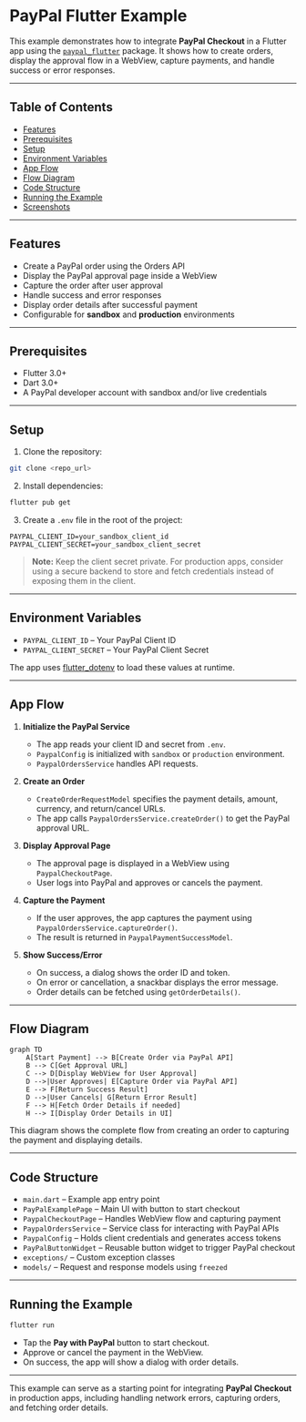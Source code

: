# PayPal Flutter Example

This example demonstrates how to integrate **PayPal Checkout** in a Flutter app using the [`paypal_flutter`](https://github.com/rojanshr1996/paypal_flutter) package. It shows how to create orders, display the approval flow in a WebView, capture payments, and handle success or error responses.

---

## Table of Contents

* [Features](#features)
* [Prerequisites](#prerequisites)
* [Setup](#setup)
* [Environment Variables](#environment-variables)
* [App Flow](#app-flow)
* [Flow Diagram](#flow-diagram)
* [Code Structure](#code-structure)
* [Running the Example](#running-the-example)
* [Screenshots](#screenshots)

---

## Features

* Create a PayPal order using the Orders API
* Display the PayPal approval page inside a WebView
* Capture the order after user approval
* Handle success and error responses
* Display order details after successful payment
* Configurable for **sandbox** and **production** environments

---

## Prerequisites

* Flutter 3.0+
* Dart 3.0+
* A PayPal developer account with sandbox and/or live credentials

---

## Setup

1. Clone the repository:

```bash
git clone <repo_url>
```

2. Install dependencies:

```bash
flutter pub get
```

3. Create a `.env` file in the root of the project:

```env
PAYPAL_CLIENT_ID=your_sandbox_client_id
PAYPAL_CLIENT_SECRET=your_sandbox_client_secret
```

> **Note:** Keep the client secret private. For production apps, consider using a secure backend to store and fetch credentials instead of exposing them in the client.

---

## Environment Variables

* `PAYPAL_CLIENT_ID` – Your PayPal Client ID
* `PAYPAL_CLIENT_SECRET` – Your PayPal Client Secret

The app uses [flutter\_dotenv](https://pub.dev/packages/flutter_dotenv) to load these values at runtime.

---

## App Flow

1. **Initialize the PayPal Service**

   * The app reads your client ID and secret from `.env`.
   * `PaypalConfig` is initialized with `sandbox` or `production` environment.
   * `PaypalOrdersService` handles API requests.

2. **Create an Order**

   * `CreateOrderRequestModel` specifies the payment details, amount, currency, and return/cancel URLs.
   * The app calls `PaypalOrdersService.createOrder()` to get the PayPal approval URL.

3. **Display Approval Page**

   * The approval page is displayed in a WebView using `PaypalCheckoutPage`.
   * User logs into PayPal and approves or cancels the payment.

4. **Capture the Payment**

   * If the user approves, the app captures the payment using `PaypalOrdersService.captureOrder()`.
   * The result is returned in `PaypalPaymentSuccessModel`.

5. **Show Success/Error**

   * On success, a dialog shows the order ID and token.
   * On error or cancellation, a snackbar displays the error message.
   * Order details can be fetched using `getOrderDetails()`.

---

## Flow Diagram

```mermaid
graph TD
    A[Start Payment] --> B[Create Order via PayPal API]
    B --> C[Get Approval URL]
    C --> D[Display WebView for User Approval]
    D -->|User Approves| E[Capture Order via PayPal API]
    E --> F[Return Success Result]
    D -->|User Cancels| G[Return Error Result]
    F --> H[Fetch Order Details if needed]
    H --> I[Display Order Details in UI]
```

This diagram shows the complete flow from creating an order to capturing the payment and displaying details.

---

## Code Structure

* `main.dart` – Example app entry point
* `PayPalExamplePage` – Main UI with button to start checkout
* `PaypalCheckoutPage` – Handles WebView flow and capturing payment
* `PaypalOrdersService` – Service class for interacting with PayPal APIs
* `PaypalConfig` – Holds client credentials and generates access tokens
* `PayPalButtonWidget` – Reusable button widget to trigger PayPal checkout
* `exceptions/` – Custom exception classes
* `models/` – Request and response models using `freezed`

---

## Running the Example

```bash
flutter run
```

* Tap the **Pay with PayPal** button to start checkout.
* Approve or cancel the payment in the WebView.
* On success, the app will show a dialog with order details.

---

This example can serve as a starting point for integrating **PayPal Checkout** in production apps, including handling network errors, capturing orders, and fetching order details.
